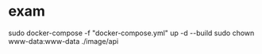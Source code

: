 # exam

sudo docker-compose -f "docker-compose.yml" up -d --build
sudo chown www-data:www-data ./image/api
